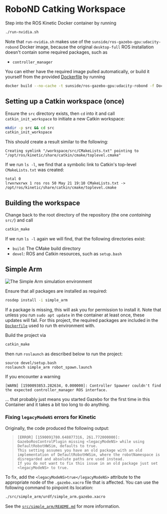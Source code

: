 # RoboND Catking Workspace

Step into the ROS Kinetic Docker container by running

```bash
./run-nvidia.sh
```

Note that `run-nvidia.sh` makes use of the `sunside/ros-gazebo-gpu:udacity-robond`
Docker image, because the original `desktop-full` ROS installation doesn't contain some
required packages, such as

- `controller_manager`

You can either have the required image pulled automatically, or build it yourself from
the provided [Dockerfile](Dockerfile) by running

```bash
docker build --no-cache -t sunside/ros-gazebo-gpu:udacity-robond -f Dockerfile .
```

## Setting up a Catkin workspace (once)

Ensure the `src` directory exists, then `cd` into it and call `catkin_init_workspace`
to initiate a new Catkin workspace:

```bash
mkdir -p src && cd src
catkin_init_workspace
```

This should create a result similar to the following:

```
Creating symlink "/workspace/src/CMakeLists.txt" pointing to "/opt/ros/kinetic/share/catkin/cmake/toplevel.cmake"
```

If we run `ls -l`, we find that a symbolic link to Catkin's top-level `CMakeLists.txt` was created:

```
total 0
lrwxrwxrwx 1 ros ros 50 May 21 19:10 CMakeLists.txt -> /opt/ros/kinetic/share/catkin/cmake/toplevel.cmake
```

## Building the workspace

Change back to the root directory of the repository (the one _containing_ `src/`) and call

```bash
catkin_make
```

If we run `ls -l` again we will find, that the following directories exist:

- `build`: The CMake build directory
- `devel`: ROS and Catkin resources, such as `setup.bash`

## Simple Arm

![The Simple Arm simulation environment](src/simple_arm/images/simulation.png)

Ensure that all packages are installed as required:

```bash
rosdep install -i simple_arm
```

If a package is missing, this will ask you for permission to
install it. Note that unless you run `sudo apt update` in the
container at least once, these updates will fail. For this project,
the required packages are included in the [`Dockerfile`](Dockerfile)
used to run th environment with.

Build the project via

```bash
catkin_make
```

then run `roslaunch` as described below to run the project:

```
source devel/setup.bash
roslaunch simple_arm robot_spawn.launch
```

If you encounter a warning

```
[WARN] [1590093853.282634, 0.000000]: Controller Spawner couldn't find the expected controller_manager ROS interface.
```

… that probably just means you started Gazebo for the first time in this Container
and it takes a bit too long to do anything.


### Fixing `legacyModeNS` errors for Kinetic

Originally, the code produced the following output:

> ```
> [ERROR] [1590091780.648877316, 261.772000000]: GazeboRosControlPlugin missing <legacyModeNS> while using DefaultRobotHWSim, defaults to true.
> This setting assumes you have an old package with an old implementation of DefaultRobotHWSim, where the robotNamespace is disregarded and absolute paths are used instead.
> If you do not want to fix this issue in an old package just set <legacyModeNS> to true.
> ```

To fix, add the `<legacyModeNS>true</legacyModeNS>` attribute to the appropriate node of the `.gazebo.xacro` file that is affected. You can
use the following command to pinpoint its location:

```bash
./src/simple_arm/urdf/simple_arm.gazebo.xacro
```

See the [`src/simple_arm/README.md`](src/simple_arm/README.md) for more information.